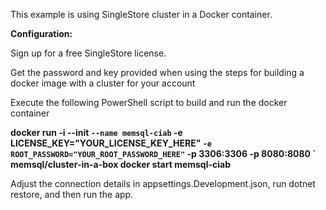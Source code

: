 This example is using SingleStore cluster in a Docker container.

**Configuration:**

Sign up for a free SingleStore license.

Get the password and key provided when using the steps for building a docker image with a cluster for your account

Execute the following PowerShell script to build and run the docker container

**docker run -i --init `
    --name memsql-ciab `
    -e LICENSE_KEY="YOUR_LICENSE_KEY_HERE" `
    -e ROOT_PASSWORD="YOUR_ROOT_PASSWORD_HERE" `
    -p 3306:3306 -p 8080:8080 `
    memsql/cluster-in-a-box
docker start memsql-ciab**

Adjust the connection details in appsettings.Development.json, run dotnet restore, and then run the app.
